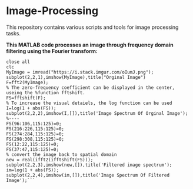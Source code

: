 # Image-Processing
This repository contains various scripts and tools for image processing tasks.

**This MATLAB code processes an image through frequency domain filtering using the Fourier transform:**
```clear all
close all
clc
MyImage = imread("https://i.stack.imgur.com/oIumJ.png");
subplot(2,2,1),imshow(MyImage),title("Orginal Image")
F=fft2(MyImage);
% The zero-frequency coefficient can be displayed in the center, useing the %function fftshift.
FS=fftshift(F);
% To increase the visual detaiels, the log function can be used
I=log(1 + abs(FS));
subplot(2,2,2),imshow(I,[]),title('Image Spectrum Of Orginal Image');
%----
FS(96:106,115:125)=0;
FS(216:226,115:125)=0;
FS(274:284,115:125)=0;
FS(298:308,115:125)=0;
FS(12:22,115:125)=0;
FS(37:47,115:125)=0;
% convert the image back to spatial domain
new = real(ifft2(ifftshift(FS)));
subplot(2,2,3),imshow(new,[]),title('Filtered image spectrum');
im=log(1 + abs(FS));
subplot(2,2,4),imshow(im,[]),title('Image Spectrum Of Filtered Image');```


